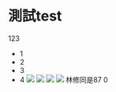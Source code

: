 # 測試test
123
- 1
- 2
- 3
- 4
![](https://i.imgur.com/O3neWIB.gif)
![](https://i.imgur.com/zpxVqxS.gif)
![](https://i.imgur.com/F5U9y8v.gif)
![](https://i.imgur.com/ti9lOcK.gif)
林修同是87
0